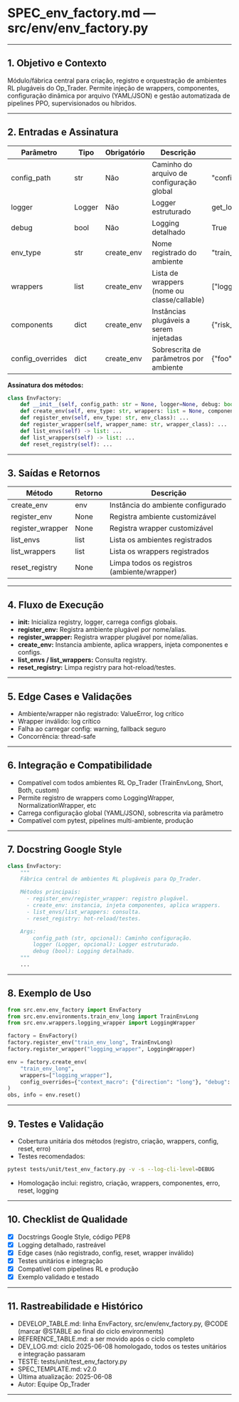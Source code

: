 # SPEC\_env\_factory.md — src/env/env\_factory.py

---

## 1. Objetivo e Contexto

Módulo/fábrica central para criação, registro e orquestração de ambientes RL plugáveis do Op\_Trader. Permite injeção de wrappers, componentes, configuração dinâmica por arquivo (YAML/JSON) e gestão automatizada de pipelines PPO, supervisionados ou híbridos.

---

## 2. Entradas e Assinatura

| Parâmetro         | Tipo   | Obrigatório | Descrição                                   | Exemplo                    |
| ----------------- | ------ | ----------- | ------------------------------------------- | -------------------------- |
| config\_path      | str    | Não         | Caminho do arquivo de configuração global   | "configs/env\_config.yaml" |
| logger            | Logger | Não         | Logger estruturado                          | get\_logger("EnvFactory")  |
| debug             | bool   | Não         | Logging detalhado                           | True                       |
| env\_type         | str    | create\_env | Nome registrado do ambiente                 | "train\_env\_long"         |
| wrappers          | list   | create\_env | Lista de wrappers (nome ou classe/callable) | \["logging\_wrapper"]      |
| components        | dict   | create\_env | Instâncias plugáveis a serem injetadas      | {"risk\_manager": obj}     |
| config\_overrides | dict   | create\_env | Sobrescrita de parâmetros por ambiente      | {"foo": 123}               |

**Assinatura dos métodos:**

```python
class EnvFactory:
    def __init__(self, config_path: str = None, logger=None, debug: bool = False, **kwargs): ...
    def create_env(self, env_type: str, wrappers: list = None, components: dict = None, config_overrides: dict = None, **kwargs): ...
    def register_env(self, env_type: str, env_class): ...
    def register_wrapper(self, wrapper_name: str, wrapper_class): ...
    def list_envs(self) -> list: ...
    def list_wrappers(self) -> list: ...
    def reset_registry(self): ...
```

---

## 3. Saídas e Retornos

| Método            | Retorno | Descrição                                   |
| ----------------- | ------- | ------------------------------------------- |
| create\_env       | env     | Instância do ambiente configurado           |
| register\_env     | None    | Registra ambiente customizável              |
| register\_wrapper | None    | Registra wrapper customizável               |
| list\_envs        | list    | Lista os ambientes registrados              |
| list\_wrappers    | list    | Lista os wrappers registrados               |
| reset\_registry   | None    | Limpa todos os registros (ambiente/wrapper) |

---

## 4. Fluxo de Execução

* ****init**:** Inicializa registry, logger, carrega configs globais.
* **register\_env:** Registra ambiente plugável por nome/alias.
* **register\_wrapper:** Registra wrapper plugável por nome/alias.
* **create\_env:** Instancia ambiente, aplica wrappers, injeta componentes e configs.
* **list\_envs / list\_wrappers:** Consulta registry.
* **reset\_registry:** Limpa registry para hot-reload/testes.

---

## 5. Edge Cases e Validações

* Ambiente/wrapper não registrado: ValueError, log crítico
* Wrapper inválido: log crítico
* Falha ao carregar config: warning, fallback seguro
* Concorrência: thread-safe

---

## 6. Integração e Compatibilidade

* Compatível com todos ambientes RL Op\_Trader (TrainEnvLong, Short, Both, custom)
* Permite registro de wrappers como LoggingWrapper, NormalizationWrapper, etc
* Carrega configuração global (YAML/JSON), sobrescrita via parâmetro
* Compatível com pytest, pipelines multi-ambiente, produção

---

## 7. Docstring Google Style

```python
class EnvFactory:
    """
    Fábrica central de ambientes RL plugáveis para Op_Trader.

    Métodos principais:
      - register_env/register_wrapper: registro plugável.
      - create_env: instancia, injeta componentes, aplica wrappers.
      - list_envs/list_wrappers: consulta.
      - reset_registry: hot-reload/testes.

    Args:
        config_path (str, opcional): Caminho configuração.
        logger (Logger, opcional): Logger estruturado.
        debug (bool): Logging detalhado.
    """
    ...
```

---

## 8. Exemplo de Uso

```python
from src.env.env_factory import EnvFactory
from src.env.environments.train_env_long import TrainEnvLong
from src.env.wrappers.logging_wrapper import LoggingWrapper

factory = EnvFactory()
factory.register_env("train_env_long", TrainEnvLong)
factory.register_wrapper("logging_wrapper", LoggingWrapper)

env = factory.create_env(
    "train_env_long",
    wrappers=["logging_wrapper"],
    config_overrides={"context_macro": {"direction": "long"}, "debug": True}
)
obs, info = env.reset()
```

---

## 9. Testes e Validação

* Cobertura unitária dos métodos (registro, criação, wrappers, config, reset, erro)
* Testes recomendados:

```bash
pytest tests/unit/test_env_factory.py -v -s --log-cli-level=DEBUG
```

* Homologação inclui: registro, criação, wrappers, componentes, erro, reset, logging

---

## 10. Checklist de Qualidade

* [x] Docstrings Google Style, código PEP8
* [x] Logging detalhado, rastreável
* [x] Edge cases (não registrado, config, reset, wrapper inválido)
* [x] Testes unitários e integração
* [x] Compatível com pipelines RL e produção
* [x] Exemplo validado e testado

---

## 11. Rastreabilidade e Histórico

* DEVELOP\_TABLE.md: linha EnvFactory, src/env/env\_factory.py, @CODE (marcar @STABLE ao final do ciclo environments)
* REFERENCE\_TABLE.md: a ser movido após o ciclo completo
* DEV\_LOG.md: ciclo 2025-06-08 homologado, todos os testes unitários e integração passaram
* TESTE: tests/unit/test\_env\_factory.py
* SPEC\_TEMPLATE.md: v2.0
* Última atualização: 2025-06-08
* Autor: Equipe Op\_Trader

---
